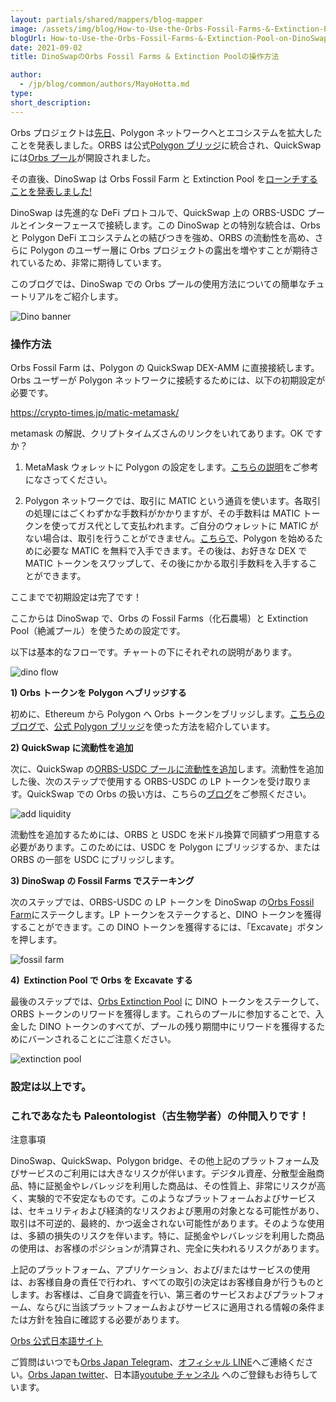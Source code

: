 ```yaml
---
layout: partials/shared/mappers/blog-mapper
image: /assets/img/blog/How-to-Use-the-Orbs-Fossil-Farms-&-Extinction-Pool-on-DinoSwap/bg.jpg
blogUrl: How-to-Use-the-Orbs-Fossil-Farms-&-Extinction-Pool-on-DinoSwap
date: 2021-09-02
title: DinoSwapのOrbs Fossil Farms & Extinction Poolの操作方法

author:
  - /jp/blog/common/authors/MayoHotta.md
type:
short_description:
---
```


Orbs プロジェクトは[先日](https://www.orbs.com/jp/orbs-ecosystem-expansion-whats-next-2)、Polygon ネットワークへとエコシステムを拡大したことを発表しました。ORBS は公式[Polygon ブリッジ](https://www.orbs.com/jp/how-to-bridge-orbs-tokens-onto-the-polygon-network-2)に統合され、QuickSwap には[Orbs プール](https://www.orbs.com/jp/orbs-is-now-live-on-quickswap-2)が開設されました。

その直後、DinoSwap は Orbs Fossil Farm と Extinction Pool を[ローンチすることを発表しました!](https://www.orbs.com/jp/Orbs-Extinction-Pool-Launched-on-DinoSwap-2)

DinoSwap は先進的な DeFi プロトコルで、QuickSwap 上の ORBS-USDC プールとインターフェースで接続します。この DinoSwap との特別な統合は、Orbs と Polygon DeFi エコシステムとの結びつきを強め、ORBS の流動性を高め、さらに Polygon のユーザー層に Orbs プロジェクトの露出を増やすことが期待されているため、非常に期待しています。

このブログでは、DinoSwap での Orbs プールの使用方法についての簡単なチュートリアルをご紹介します。

![Dino banner](/assets/img/blog/How-to-Use-the-Orbs-Fossil-Farms-&-Extinction-Pool-on-DinoSwap/image1.jpg)

### 操作方法

Orbs Fossil Farm は、Polygon の QuickSwap DEX-AMM に直接接続します。Orbs ユーザーが Polygon ネットワークに接続するためには、以下の初期設定が必要です。

<https://crypto-times.jp/matic-metamask/>

metamask の解説、クリプトタイムズさんのリンクをいれてあります。OK ですか？

1.  MetaMask ウォレットに Polygon の設定をします。[こちらの説明](https://crypto-times.jp/matic-metamask/)をご参考になさってください。

2.  Polygon ネットワークでは、取引に MATIC という通貨を使います。各取引の処理にはごくわずかな手数料がかかりますが、その手数料は MATIC トークンを使ってガス代として支払われます。ご自分のウォレットに MATIC がない場合は、取引を行うことができません。[こちらで](https://macncheese.finance/matic-polygon-mainnet-faucet.php)、Polygon を始めるために必要な MATIC を無料で入手できます。その後は、お好きな DEX で MATIC トークンをスワップして、その後にかかる取引手数料を入手することができます。

ここまでで初期設定は完了です！

ここからは DinoSwap で、Orbs の Fossil Farms（化石農場）と Extinction Pool（絶滅プール）を使うための設定です。

以下は基本的なフローです。チャートの下にそれぞれの説明があります。

![dino flow](/assets/img/blog/How-to-Use-the-Orbs-Fossil-Farms-&-Extinction-Pool-on-DinoSwap/image2.png)

**1) Orbs トークンを Polygon へブリッジする**

初めに、Ethereum から Polygon へ Orbs トークンをブリッジします。[こちらのブログで](https://www.orbs.com/jp/how-to-bridge-orbs-tokens-onto-the-polygon-network-2/)、[公式 Polygon ブリッジ](https://wallet.matic.network/bridge/)を使った方法を紹介しています。

**2) QuickSwap に流動性を追加**

次に、QuickSwap の[ORBS-USDC プールに流動性を追加](https://quickswap.exchange/#/add/0x614389eaae0a6821dc49062d56bda3d9d45fa2ff/ETH)します。流動性を追加した後、次のステップで使用する ORBS-USDC の LP トークンを受け取ります。QuickSwap での Orbs の扱い方は、こちらの[ブログ](https://www.orbs.com/jp/orbs-is-now-live-on-quickswap-2/)をご参照ください。

![add liquidity](/assets/img/blog/How-to-Use-the-Orbs-Fossil-Farms-&-Extinction-Pool-on-DinoSwap/image3.png)

流動性を追加するためには、ORBS と USDC を米ドル換算で同額ずつ用意する必要があります。このためには、USDC を Polygon にブリッジするか、または ORBS の一部を USDC にブリッジします。

**3) DinoSwap の Fossil Farms でステーキング**

次のステップでは、ORBS-USDC の LP トークンを DinoSwap の[Orbs Fossil Farm](https://dinoswap.exchange/farms?t=l)にステークします。LP トークンをステークすると、DINO トークンを獲得することができます。この DINO トークンを獲得するには、「Excavate」ボタンを押します。

![fossil farm](/assets/img/blog/How-to-Use-the-Orbs-Fossil-Farms-&-Extinction-Pool-on-DinoSwap/image4.png)

**4)  Extinction Pool で Orbs を Excavate する**

最後のステップでは、[Orbs Extinction Pool](https://dinoswap.exchange/pools?t=l) に DINO トークンをステークして、ORBS トークンのリワードを獲得します。これらのプールに参加することで、入金した DINO トークンのすべてが、プールの残り期間中にリワードを獲得するためにバーンされることにご注意ください。

![extinction pool](/assets/img/blog/How-to-Use-the-Orbs-Fossil-Farms-&-Extinction-Pool-on-DinoSwap/image5.png)

### 設定は以上です。

### これであなたも Paleontologist（古生物学者）の仲間入りです！

注意事項

DinoSwap、QuickSwap、Polygon bridge、その他上記のプラットフォーム及びサービスのご利用には大きなリスクが伴います。デジタル資産、分散型金融商品、特に証拠金やレバレッジを利用した商品は、その性質上、非常にリスクが高く、実験的で不安定なものです。このようなプラットフォームおよびサービスは、セキュリティおよび経済的なリスクおよび悪用の対象となる可能性があり、取引は不可逆的、最終的、かつ返金されない可能性があります。そのような使用は、多額の損失のリスクを伴います。特に、証拠金やレバレッジを利用した商品の使用は、お客様のポジションが清算され、完全に失われるリスクがあります。

上記のプラットフォーム、アプリケーション、および/またはサービスの使用は、お客様自身の責任で行われ、すべての取引の決定はお客様自身が行うものとします。お客様は、ご自身で調査を行い、第三者のサービスおよびプラットフォーム、ならびに当該プラットフォームおよびサービスに適用される情報の条件または方針を独自に確認する必要があります。

<div class='line-separator'></div>

[Orbs 公式日本語サイト](https://www.orbs.com/jp/)

ご質問はいつでも[Orbs Japan Telegram](https://t.me/joinchat/G0HZhBQssmZ05v6sp_G6jg)、[オフィシャル LINE](https://line.me/R/ti/p/%40vrf9558a)へご連絡ください。[Orbs Japan twitter](https://twitter.com/JapanOrbs)、日本語[youtube チャンネル](https://www.youtube.com/channel/UCZePjhX4e6CuAe8v63Li9lg) へのご登録もお待ちしています。
